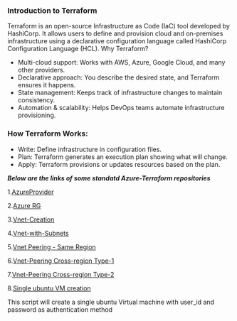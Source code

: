 ### Introduction to Terraform
Terraform is an open-source Infrastructure as Code (IaC) tool developed by HashiCorp. It allows users to define and provision cloud and on-premises infrastructure using a declarative configuration language called HashiCorp Configuration Language (HCL).
Why Terraform?
- Multi-cloud support: Works with AWS, Azure, Google Cloud, and many other providers.
- Declarative approach: You describe the desired state, and Terraform ensures it happens.
- State management: Keeps track of infrastructure changes to maintain consistency.
- Automation & scalability: Helps DevOps teams automate infrastructure provisioning.
  
### How Terraform Works:

- Write: Define infrastructure in configuration files.
- Plan: Terraform generates an execution plan showing what will change.
- Apply: Terraform provisions or updates resources based on the plan.

***Below are the links of some standatd Azure-Terraform repositories***



1.[AzureProvider](https://github.com/animesh-sarkar/Terraform/blob/main/Provider.tf "AzureProvider")

2.[Azure RG](https://github.com/animesh-sarkar/Terraform/blob/main/ResourceGroup.tf "Azure RG")

3.[Vnet-Creation](https://github.com/animesh-sarkar/Terraform/blob/main/Vnet.tf "Vnet-Creation")

4.[Vnet-with-Subnets](https://github.com/animesh-sarkar/Terraform/blob/main/Vnet_with_Subnet.tf "Vnet-with-Subnets")

5.[Vnet Peering - Same Region](https://github.com/animesh-sarkar/Terraform/blob/main/Vnet_peering_same-Region.tf "Vnet Peering - Same Region")

6.[Vnet-Peering Cross-region Type-1](https://github.com/animesh-sarkar/Terraform/blob/main/Vnet-Peering_CrossRegion-1.tf "Vnet-Peering Cross-region Type-1")

7.[Vnet-Peering Cross-region Type-2](https://github.com/animesh-sarkar/Terraform/blob/main/Vnet-Peering_CrossRegion-2.tf "Vnet-Peering Cross-region Type-2")

8.[Single ubuntu VM creation ](https://github.com/animesh-sarkar/Terraform/blob/main/ubuntuVM.tf "Single ubuntu VM creation ")

  This script will create a single ubuntu Virtual machine with user_id and password as authentication method
